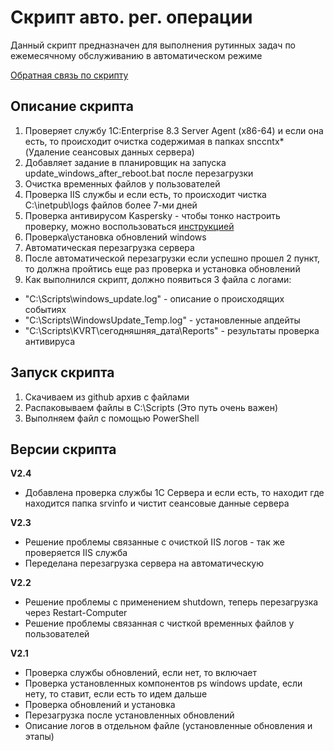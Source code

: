 # Скрипт авто. рег. операции

Данный скрипт предназначен для выполнения рутинных задач по ежемесячному обслуживанию в автоматическом режиме

[Обратная связь по скрипту](https://docs.google.com/spreadsheets/d/1nqhxDo37lmxKHH_qHu296oqsVHGzTcksOJpV6ko9B0w/edit?pli=1#gid=0)


## Описание скрипта 
1. Проверяет службу 1C:Enterprise 8.3 Server Agent (x86-64) и если она есть, то происходит очистка 
содержимая в папках snccntx* (Удаление сеансовых данных сервера)
2. Добавляет задание в планировщик на запуска update_windows_after_reboot.bat после перезагрузки
3. Очистка временных файлов у пользователей
4. Проверка IIS службы и если есть, то происходит чистка C:\inetpub\logs файлов более 7-ми дней
5. Проверка антивирусом Kaspersky - чтобы тонко настроить проверку, можно воспользоваться [инструкцией](https://support.kaspersky.ru/kvrt2020/howto/15679)
6. Проверка\установка обновлений windows
7. Автоматическая перезагрузка сервера
8. После автоматической перезагрузки если успешно прошел 2 пункт, то должна пройтись еще раз проверка и установка обновлений
9. Как выполнился скрипт, должно появиться 3 файла с логами: 
* "C:\Scripts\windows_update.log" - описание о происходящих событиях
* "C:\Scripts\WindowsUpdate_Temp.log" - установленные апдейты
* "C:\Scripts\KVRT\сегодняшняя_дата\Reports" - результаты проверка антивируса


## Запуск скрипта

1. Скачиваем из github архив с файлами
2. Распаковываем файлы в C:\Scripts (Это путь очень важен)
3. Выполняем файл с помощью PowerShell

## Версии скрипта

**V2.4**
* Добавлена проверка службы 1С Сервера и если есть, то находит где находится папка srvinfo и чистит сеансовые данные сервера 

**V2.3**
* Решение проблемы связанные с очисткой IIS логов - так же проверяется IIS служба
* Переделана перезагрузка сервера на автоматическую

**V2.2** 
* Решение проблемы с применением shutdown, теперь перезагрузка через Restart-Computer
* Решение проблемы связанная с чисткой временных файлов у пользователей

**V2.1**
* Проверка службы обновлений, если нет, то включает
* Проверка установленных компонентов ps windows update, если нету, то ставит, если есть то идем дальше
* Проверка обновлений и установка
* Перезагрузка после установленных обновлений
* Описание логов в отдельном файле (установленные обновления и этапы)
